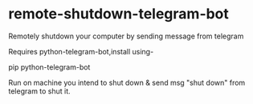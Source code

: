 # remote-shutdown-telegram-bot
Remotely shutdown your computer by sending message from telegram


Requires python-telegram-bot,install using-


pip python-telegram-bot



Run on machine you intend to shut down & send msg "shut down" from telegram to shut it.